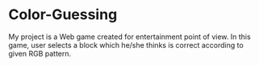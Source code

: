 # Color-Guessing
My project is a Web game created for entertainment point of view. In this game, user selects a block which he/she thinks is correct according to given RGB pattern.
